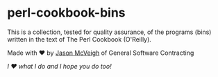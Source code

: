 # perl-cookbook-bins
This is a collection, tested for quality assurance, of the programs (bins) written in the text of The Perl Cookbook (O'Reilly).

Made with ♥ by [Jason McVeigh](mailto:jmcveigh@outlook.com) of General Software Contracting

_I ♥ what I do and I hope you do too!_
